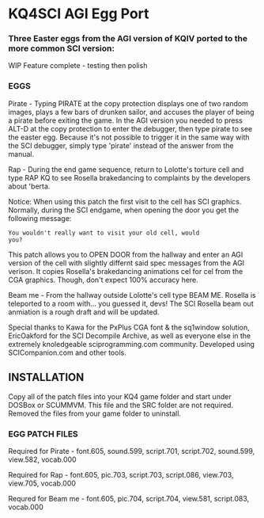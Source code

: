 # KQ4SCI AGI Egg Port
 
### Three Easter eggs from the AGI version of KQIV ported to the more common SCI version:

WIP Feature complete - testing then polish

### EGGS

Pirate - Typing PIRATE at the copy protection displays one of two random images, plays a few bars of drunken sailor, and accuses the player of being a pirate before exiting the game. In the AGI version you needed to press ALT-D at the copy protection to enter the debugger, then type pirate to see the easter egg. Because it's not possible to trigger it in the same way with the SCI debugger, simply type 'pirate' instead of the answer from the manual.  

Rap - During the end game sequence, return to Lolotte's torture cell and type RAP KQ to see Rosella brakedancing to complaints by the developers about 'berta. 

Notice: When using this patch the first visit to the cell has SCI graphics. Normally, during the SCI endgame, when opening the door you get the following message: 

<code>You wouldn't really want to visit your old cell, would you?</code>

This patch allows you to OPEN DOOR from the hallway and enter an AGI version of the cell with slightly differnt said spec messages from the AGI verison. It copies Rosella's brakedancing animations cel for cel from the CGA graphics. Though, don't expect 100% accuracy here. 

Beam me - From the hallway outside Lolotte's cell type BEAM ME. Rosella is teleported to a room with... you guessed it, devs! The SCI Rosella beam out anmiation is a rough draft and will be updated.

Special thanks to Kawa for the PxPlus CGA font & the sq1window solution, EricOakford for the SCI Decompile Archive, as well as everyone else in the extremely knoledgeable sciprogramming.com community. Developed using SCICompanion.com and other tools. 

## INSTALLATION

Copy all of the patch files into your KQ4 game folder and start under DOSBox or SCUMMVM. This file and the SRC folder are not required. Removed the files from your game folder to uninstall.

### EGG PATCH FILES

Required for Pirate - font.605, sound.599, script.701, script.702, sound.599, view.582, vocab.000

Required for Rap - font.605, pic.703, script.703, script.086, view.703, view.705, vocab.000

Requred for Beam me - font.605, pic.704, script.704, view.581, script.083, vocab.000

